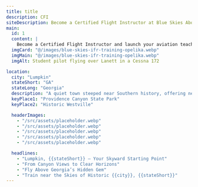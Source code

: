 ```yaml
---
title: title
description: CFI
siteDescription: Become a Certified Flight Instructor at Blue Skies Above in Lannet, Alabama. Build flight hours, inspire new pilots, and advance your aviation career with expert training. Enroll today!
main:
  id: 1
  content: |
    Become a Certified Flight Instructor and launch your aviation teaching career at Blue Skies Above in Lannet, Alabama - training the next generation of pilots.
  imgCard: "@/images/blue-skies-ifr-training-opelika.webp"
  imgMain: "@/images/blue-skies-ifr-training-opelika.webp"
  imgAlt: Student pilot flying over Lanett in a Cessna 172

location:
  city: "Lumpkin"
  stateShort: "GA"
  stateLong: "Georgia"
  description: "A quiet town steeped near Southern history, offering new pilots the freedom of open airspace and clear flying days."
  keyPlace1: "Providence Canyon State Park"
  keyPlace2: "Historic Westville"

  headerImages:
    - "/src/assets/placeholder.webp"
    - "/src/assets/placeholder.webp"
    - "/src/assets/placeholder.webp"
    - "/src/assets/placeholder.webp"
    - "/src/assets/placeholder.webp"

  headlines:
    - "Lumpkin, {{stateShort}} – Your Skyward Starting Point"
    - "From Canyon Views to Clear Horizons"
    - "Fly Above Georgia’s Hidden Gem"
    - "Train near the Skies of Historic {{city}}, {{stateShort}}"
---
```

